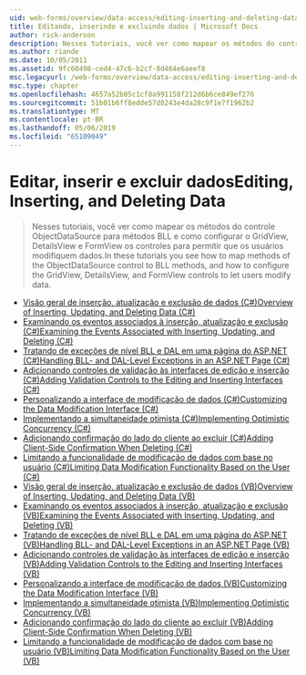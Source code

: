 ```yaml
---
uid: web-forms/overview/data-access/editing-inserting-and-deleting-data/index
title: Editando, inserindo e excluindo dados | Microsoft Docs
author: rick-anderson
description: Nesses tutoriais, você ver como mapear os métodos do controle ObjectDataSource para métodos BLL e como configurar o GridView, DetailsView e FormView co...
ms.author: riande
ms.date: 10/05/2011
ms.assetid: 9fc60498-ced4-47c6-b2cf-8d464e6aeef8
msc.legacyurl: /web-forms/overview/data-access/editing-inserting-and-deleting-data
msc.type: chapter
ms.openlocfilehash: 4657a52b05c1cf8a991158f212d6b6ce849ef276
ms.sourcegitcommit: 51b01b6ff8edde57d8243e4da28c9f1e7f1962b2
ms.translationtype: MT
ms.contentlocale: pt-BR
ms.lasthandoff: 05/06/2019
ms.locfileid: "65109049"
---
```

# <a name="editing-inserting-and-deleting-data"></a><span data-ttu-id="362f0-103">Editar, inserir e excluir dados</span><span class="sxs-lookup"><span data-stu-id="362f0-103">Editing, Inserting, and Deleting Data</span></span>

> <span data-ttu-id="362f0-104">Nesses tutoriais, você ver como mapear os métodos do controle ObjectDataSource para métodos BLL e como configurar o GridView, DetailsView e FormView os controles para permitir que os usuários modifiquem dados.</span><span class="sxs-lookup"><span data-stu-id="362f0-104">In these tutorials you see how to map methods of the ObjectDataSource control to BLL methods, and how to configure the GridView, DetailsView, and FormView controls to let users modify data.</span></span>

- [<span data-ttu-id="362f0-105">Visão geral de inserção, atualização e exclusão de dados (C#)</span><span class="sxs-lookup"><span data-stu-id="362f0-105">Overview of Inserting, Updating, and Deleting Data (C#)</span></span>](an-overview-of-inserting-updating-and-deleting-data-cs.md)
- [<span data-ttu-id="362f0-106">Examinando os eventos associados à inserção, atualização e exclusão (C#)</span><span class="sxs-lookup"><span data-stu-id="362f0-106">Examining the Events Associated with Inserting, Updating, and Deleting (C#)</span></span>](examining-the-events-associated-with-inserting-updating-and-deleting-cs.md)
- [<span data-ttu-id="362f0-107">Tratando de exceções de nível BLL e DAL em uma página do ASP.NET (C#)</span><span class="sxs-lookup"><span data-stu-id="362f0-107">Handling BLL- and DAL-Level Exceptions in an ASP.NET Page (C#)</span></span>](handling-bll-and-dal-level-exceptions-in-an-asp-net-page-cs.md)
- [<span data-ttu-id="362f0-108">Adicionando controles de validação às interfaces de edição e inserção (C#)</span><span class="sxs-lookup"><span data-stu-id="362f0-108">Adding Validation Controls to the Editing and Inserting Interfaces (C#)</span></span>](adding-validation-controls-to-the-editing-and-inserting-interfaces-cs.md)
- [<span data-ttu-id="362f0-109">Personalizando a interface de modificação de dados (C#)</span><span class="sxs-lookup"><span data-stu-id="362f0-109">Customizing the Data Modification Interface (C#)</span></span>](customizing-the-data-modification-interface-cs.md)
- [<span data-ttu-id="362f0-110">Implementando a simultaneidade otimista (C#)</span><span class="sxs-lookup"><span data-stu-id="362f0-110">Implementing Optimistic Concurrency (C#)</span></span>](implementing-optimistic-concurrency-cs.md)
- [<span data-ttu-id="362f0-111">Adicionando confirmação do lado do cliente ao excluir (C#)</span><span class="sxs-lookup"><span data-stu-id="362f0-111">Adding Client-Side Confirmation When Deleting (C#)</span></span>](adding-client-side-confirmation-when-deleting-cs.md)
- [<span data-ttu-id="362f0-112">Limitando a funcionalidade de modificação de dados com base no usuário (C#)</span><span class="sxs-lookup"><span data-stu-id="362f0-112">Limiting Data Modification Functionality Based on the User (C#)</span></span>](limiting-data-modification-functionality-based-on-the-user-cs.md)
- [<span data-ttu-id="362f0-113">Visão geral de inserção, atualização e exclusão de dados (VB)</span><span class="sxs-lookup"><span data-stu-id="362f0-113">Overview of Inserting, Updating, and Deleting Data (VB)</span></span>](an-overview-of-inserting-updating-and-deleting-data-vb.md)
- [<span data-ttu-id="362f0-114">Examinando os eventos associados à inserção, atualização e exclusão (VB)</span><span class="sxs-lookup"><span data-stu-id="362f0-114">Examining the Events Associated with Inserting, Updating, and Deleting (VB)</span></span>](examining-the-events-associated-with-inserting-updating-and-deleting-vb.md)
- [<span data-ttu-id="362f0-115">Tratando de exceções de nível BLL e DAL em uma página do ASP.NET (VB)</span><span class="sxs-lookup"><span data-stu-id="362f0-115">Handling BLL- and DAL-Level Exceptions in an ASP.NET Page (VB)</span></span>](handling-bll-and-dal-level-exceptions-in-an-asp-net-page-vb.md)
- [<span data-ttu-id="362f0-116">Adicionando controles de validação às interfaces de edição e inserção (VB)</span><span class="sxs-lookup"><span data-stu-id="362f0-116">Adding Validation Controls to the Editing and Inserting Interfaces (VB)</span></span>](adding-validation-controls-to-the-editing-and-inserting-interfaces-vb.md)
- [<span data-ttu-id="362f0-117">Personalizando a interface de modificação de dados (VB)</span><span class="sxs-lookup"><span data-stu-id="362f0-117">Customizing the Data Modification Interface (VB)</span></span>](customizing-the-data-modification-interface-vb.md)
- [<span data-ttu-id="362f0-118">Implementando a simultaneidade otimista (VB)</span><span class="sxs-lookup"><span data-stu-id="362f0-118">Implementing Optimistic Concurrency (VB)</span></span>](implementing-optimistic-concurrency-vb.md)
- [<span data-ttu-id="362f0-119">Adicionando confirmação do lado do cliente ao excluir (VB)</span><span class="sxs-lookup"><span data-stu-id="362f0-119">Adding Client-Side Confirmation When Deleting (VB)</span></span>](adding-client-side-confirmation-when-deleting-vb.md)
- [<span data-ttu-id="362f0-120">Limitando a funcionalidade de modificação de dados com base no usuário (VB)</span><span class="sxs-lookup"><span data-stu-id="362f0-120">Limiting Data Modification Functionality Based on the User (VB)</span></span>](limiting-data-modification-functionality-based-on-the-user-vb.md)
